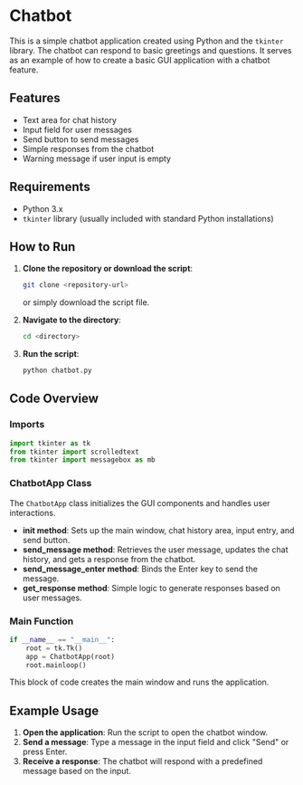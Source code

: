 # Chatbot
This is a simple chatbot application created using Python and the `tkinter` library. The chatbot can respond to basic greetings and questions. It serves as an example of how to create a basic GUI application with a chatbot feature.

## Features

- Text area for chat history
- Input field for user messages
- Send button to send messages
- Simple responses from the chatbot
- Warning message if user input is empty

## Requirements

- Python 3.x
- `tkinter` library (usually included with standard Python installations)

## How to Run

1. **Clone the repository or download the script**:
   ```bash
   git clone <repository-url>
   ```
   or simply download the script file.

2. **Navigate to the directory**:
   ```bash
   cd <directory>
   ```

3. **Run the script**:
   ```bash
   python chatbot.py
   ```

## Code Overview

### Imports

```python
import tkinter as tk
from tkinter import scrolledtext
from tkinter import messagebox as mb
```

### ChatbotApp Class

The `ChatbotApp` class initializes the GUI components and handles user interactions.

- **__init__ method**: Sets up the main window, chat history area, input entry, and send button.
- **send_message method**: Retrieves the user message, updates the chat history, and gets a response from the chatbot.
- **send_message_enter method**: Binds the Enter key to send the message.
- **get_response method**: Simple logic to generate responses based on user messages.

### Main Function

```python
if __name__ == "__main__":
    root = tk.Tk()
    app = ChatbotApp(root)
    root.mainloop()
```

This block of code creates the main window and runs the application.

## Example Usage

1. **Open the application**: Run the script to open the chatbot window.
2. **Send a message**: Type a message in the input field and click "Send" or press Enter.
3. **Receive a response**: The chatbot will respond with a predefined message based on the input.


